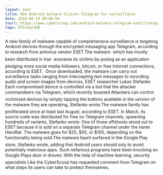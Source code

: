 ```yaml
---
layout: post
title: New Android malware hijacks Telegram for surveillance
date: 2018-06-19 00:00:59
tourl: https://www.cyberscoop.com/android-malware-telegram-eset/?category_news=technology
tags: [Telegram]
---
```

A new family of malware capable of comprehensive surveillance is targeting Android devices through the encrypted messaging app Telegram, according to research from antivirus vendor ESET.The malware  which has mostly been distributed in Iran  ensnares its victims by posing as an application pledging more social media followers, bitcoin, or free Internet connections, according to ESET.  Once downloaded, the malware can carry out surveillance tasks ranging from intercepting text messages to recording audio and screen images from devices, ESET researcher Lukas Stefanko Each compromised device is controlled via a bot that the attacker commandeers via Telegram, which recently boasted Attackers can control victimized devices by simply tapping the buttons available in the version of the malware they are operating, Stefanko wrote.The malware family has proliferated since at least last August, according to ESET. In March, its source code was distributed for free on Telegram channels, spawning hundreds of variants, Stefanko wrote. One of those offshoots stood out to ESET because it is sold on a separate Telegram channel under the name HeroRat. The malware goes for $25, $50, or $100, depending on the functionality being sold.The malware hasnt surfaced in the Google Play store, Stefanko wrote, adding that Android users should only to avoid potentially malicious apps. Such nefarious programs have been knocking on Google Plays door in droves: With the help of machine learning, security specialists Like the CyberScoop has requested comment from Telegram on what steps its users can take to protect themselves.